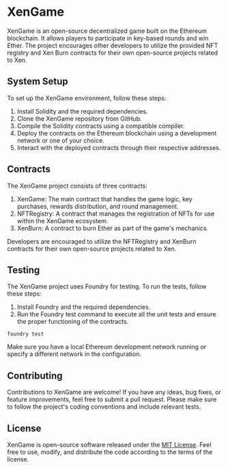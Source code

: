 # XenGame

XenGame is an open-source decentralized game built on the Ethereum blockchain. It allows players to participate in key-based rounds and win Ether. The project encourages other developers to utilize the provided NFT registry and Xen Burn contracts for their own open-source projects related to Xen.

## System Setup

To set up the XenGame environment, follow these steps:

1. Install Solidity and the required dependencies.
2. Clone the XenGame repository from GitHub.
3. Compile the Solidity contracts using a compatible compiler.
4. Deploy the contracts on the Ethereum blockchain using a development network or one of your choice.
5. Interact with the deployed contracts through their respective addresses.

## Contracts

The XenGame project consists of three contracts:

1. XenGame: The main contract that handles the game logic, key purchases, rewards distribution, and round management.
2. NFTRegistry: A contract that manages the registration of NFTs for use within the XenGame ecosystem.
3. XenBurn: A contract to burn Ether as part of the game's mechanics.

Developers are encouraged to utilize the NFTRegistry and XenBurn contracts for their own open-source projects related to Xen.

## Testing

The XenGame project uses Foundry for testing. To run the tests, follow these steps:

1. Install Foundry and the required dependencies.
2. Run the Foundry test command to execute all the unit tests and ensure the proper functioning of the contracts.

```
foundry test
```

Make sure you have a local Ethereum development network running or specify a different network in the configuration.

## Contributing

Contributions to XenGame are welcome! If you have any ideas, bug fixes, or feature improvements, feel free to submit a pull request. Please make sure to follow the project's coding conventions and include relevant tests.

## License

XenGame is open-source software released under the [MIT License](LICENSE). Feel free to use, modify, and distribute the code according to the terms of the license.